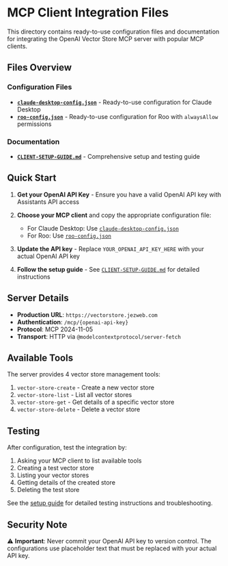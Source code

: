 # MCP Client Integration Files

This directory contains ready-to-use configuration files and documentation for integrating the OpenAI Vector Store MCP server with popular MCP clients.

## Files Overview

### Configuration Files

- **[`claude-desktop-config.json`](claude-desktop-config.json)** - Ready-to-use configuration for Claude Desktop
- **[`roo-config.json`](roo-config.json)** - Ready-to-use configuration for Roo with `alwaysAllow` permissions

### Documentation

- **[`CLIENT-SETUP-GUIDE.md`](CLIENT-SETUP-GUIDE.md)** - Comprehensive setup and testing guide

## Quick Start

1. **Get your OpenAI API Key** - Ensure you have a valid OpenAI API key with Assistants API access

2. **Choose your MCP client** and copy the appropriate configuration file:
   - For Claude Desktop: Use [`claude-desktop-config.json`](claude-desktop-config.json)
   - For Roo: Use [`roo-config.json`](roo-config.json)

3. **Update the API key** - Replace `YOUR_OPENAI_API_KEY_HERE` with your actual OpenAI API key

4. **Follow the setup guide** - See [`CLIENT-SETUP-GUIDE.md`](CLIENT-SETUP-GUIDE.md) for detailed instructions

## Server Details

- **Production URL**: `https://vectorstore.jezweb.com`
- **Authentication**: `/mcp/{openai-api-key}`
- **Protocol**: MCP 2024-11-05
- **Transport**: HTTP via `@modelcontextprotocol/server-fetch`

## Available Tools

The server provides 4 vector store management tools:

1. `vector-store-create` - Create a new vector store
2. `vector-store-list` - List all vector stores  
3. `vector-store-get` - Get details of a specific vector store
4. `vector-store-delete` - Delete a vector store

## Testing

After configuration, test the integration by:

1. Asking your MCP client to list available tools
2. Creating a test vector store
3. Listing your vector stores
4. Getting details of the created store
5. Deleting the test store

See the [setup guide](CLIENT-SETUP-GUIDE.md) for detailed testing instructions and troubleshooting.

## Security Note

⚠️ **Important**: Never commit your OpenAI API key to version control. The configurations use placeholder text that must be replaced with your actual API key.